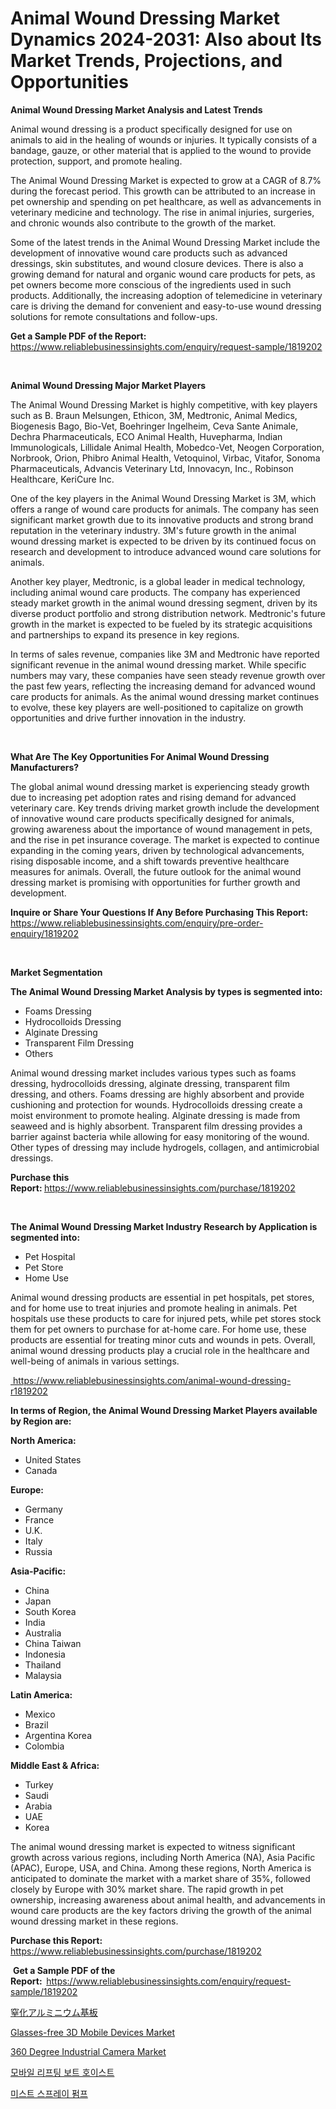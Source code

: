 <p><h1>Animal Wound Dressing Market Dynamics 2024-2031: Also about Its Market Trends, Projections, and Opportunities</h1></p><p><strong>Animal Wound Dressing Market Analysis and Latest Trends</strong></p>
<p><p>Animal wound dressing is a product specifically designed for use on animals to aid in the healing of wounds or injuries. It typically consists of a bandage, gauze, or other material that is applied to the wound to provide protection, support, and promote healing.</p><p>The Animal Wound Dressing Market is expected to grow at a CAGR of 8.7% during the forecast period. This growth can be attributed to an increase in pet ownership and spending on pet healthcare, as well as advancements in veterinary medicine and technology. The rise in animal injuries, surgeries, and chronic wounds also contribute to the growth of the market.</p><p>Some of the latest trends in the Animal Wound Dressing Market include the development of innovative wound care products such as advanced dressings, skin substitutes, and wound closure devices. There is also a growing demand for natural and organic wound care products for pets, as pet owners become more conscious of the ingredients used in such products. Additionally, the increasing adoption of telemedicine in veterinary care is driving the demand for convenient and easy-to-use wound dressing solutions for remote consultations and follow-ups.</p></p>
<p><strong>Get a Sample PDF of the Report:&nbsp;</strong> <a href="https://www.reliablebusinessinsights.com/enquiry/request-sample/1819202">https://www.reliablebusinessinsights.com/enquiry/request-sample/1819202</a></p>
<p>&nbsp;</p>
<p><strong>Animal Wound Dressing Major Market Players</strong></p>
<p><p>The Animal Wound Dressing Market is highly competitive, with key players such as B. Braun Melsungen, Ethicon, 3M, Medtronic, Animal Medics, Biogenesis Bago, Bio-Vet, Boehringer Ingelheim, Ceva Sante Animale, Dechra Pharmaceuticals, ECO Animal Health, Huvepharma, Indian Immunologicals, Lillidale Animal Health, Mobedco-Vet, Neogen Corporation, Norbrook, Orion, Phibro Animal Health, Vetoquinol, Virbac, Vitafor, Sonoma Pharmaceuticals, Advancis Veterinary Ltd, Innovacyn, Inc., Robinson Healthcare, KeriCure Inc.</p><p>One of the key players in the Animal Wound Dressing Market is 3M, which offers a range of wound care products for animals. The company has seen significant market growth due to its innovative products and strong brand reputation in the veterinary industry. 3M's future growth in the animal wound dressing market is expected to be driven by its continued focus on research and development to introduce advanced wound care solutions for animals.</p><p>Another key player, Medtronic, is a global leader in medical technology, including animal wound care products. The company has experienced steady market growth in the animal wound dressing segment, driven by its diverse product portfolio and strong distribution network. Medtronic's future growth in the market is expected to be fueled by its strategic acquisitions and partnerships to expand its presence in key regions.</p><p>In terms of sales revenue, companies like 3M and Medtronic have reported significant revenue in the animal wound dressing market. While specific numbers may vary, these companies have seen steady revenue growth over the past few years, reflecting the increasing demand for advanced wound care products for animals. As the animal wound dressing market continues to evolve, these key players are well-positioned to capitalize on growth opportunities and drive further innovation in the industry.</p></p>
<p>&nbsp;</p>
<p><strong>What Are The Key Opportunities For Animal Wound Dressing Manufacturers?</strong></p>
<p><p>The global animal wound dressing market is experiencing steady growth due to increasing pet adoption rates and rising demand for advanced veterinary care. Key trends driving market growth include the development of innovative wound care products specifically designed for animals, growing awareness about the importance of wound management in pets, and the rise in pet insurance coverage. The market is expected to continue expanding in the coming years, driven by technological advancements, rising disposable income, and a shift towards preventive healthcare measures for animals. Overall, the future outlook for the animal wound dressing market is promising with opportunities for further growth and development.</p></p>
<p><strong>Inquire or Share Your Questions If Any Before Purchasing This Report:</strong> <a href="https://www.reliablebusinessinsights.com/enquiry/pre-order-enquiry/1819202">https://www.reliablebusinessinsights.com/enquiry/pre-order-enquiry/1819202</a></p>
<p>&nbsp;</p>
<p><strong>Market Segmentation</strong></p>
<p><strong>The Animal Wound Dressing Market Analysis by types is segmented into:</strong></p>
<p><ul><li>Foams Dressing</li><li>Hydrocolloids Dressing</li><li>Alginate Dressing</li><li>Transparent Film Dressing</li><li>Others</li></ul></p>
<p><p>Animal wound dressing market includes various types such as foams dressing, hydrocolloids dressing, alginate dressing, transparent film dressing, and others. Foams dressing are highly absorbent and provide cushioning and protection for wounds. Hydrocolloids dressing create a moist environment to promote healing. Alginate dressing is made from seaweed and is highly absorbent. Transparent film dressing provides a barrier against bacteria while allowing for easy monitoring of the wound. Other types of dressing may include hydrogels, collagen, and antimicrobial dressings.</p></p>
<p><strong>Purchase this Report:&nbsp;</strong><a href="https://www.reliablebusinessinsights.com/purchase/1819202">https://www.reliablebusinessinsights.com/purchase/1819202</a></p>
<p>&nbsp;</p>
<p><strong>The Animal Wound Dressing Market Industry Research by Application is segmented into:</strong></p>
<p><ul><li>Pet Hospital</li><li>Pet Store</li><li>Home Use</li></ul></p>
<p><p>Animal wound dressing products are essential in pet hospitals, pet stores, and for home use to treat injuries and promote healing in animals. Pet hospitals use these products to care for injured pets, while pet stores stock them for pet owners to purchase for at-home care. For home use, these products are essential for treating minor cuts and wounds in pets. Overall, animal wound dressing products play a crucial role in the healthcare and well-being of animals in various settings.</p></p>
<p><a href="https://www.reliablebusinessinsights.com/animal-wound-dressing-r1819202">&nbsp;https://www.reliablebusinessinsights.com/animal-wound-dressing-r1819202</a></p>
<p><strong>In terms of Region, the Animal Wound Dressing Market Players available by Region are:</strong></p>
<p>
    <p> <strong> North America: </strong>
        <ul>
            <li>United States</li>
            <li>Canada</li>
        </ul>
        </p> 
    <p> <strong> Europe: </strong>
        <ul>
            <li>Germany</li>
            <li>France</li>
            <li>U.K.</li>
            <li>Italy</li>
            <li>Russia</li>
        </ul>
        </p> 
    <p> <strong> Asia-Pacific: </strong>
        <ul>
            <li>China</li>
            <li>Japan</li>
            <li>South Korea</li>
            <li>India</li>
            <li>Australia</li>
            <li>China Taiwan</li>
            <li>Indonesia</li>
            <li>Thailand</li>
            <li>Malaysia</li>
        </ul>
        </p> 
    <p> <strong> Latin America: </strong>
        <ul>
            <li>Mexico</li>
            <li>Brazil</li>
            <li>Argentina Korea</li>
            <li>Colombia</li>
        </ul>
        </p> 
    <p> <strong> Middle East & Africa: </strong>
        <ul>
            <li>Turkey</li>
            <li>Saudi</li>
            <li>Arabia</li>
            <li>UAE</li>
            <li>Korea</li>
        </ul>
    </p>
    </p>
<p><p>The animal wound dressing market is expected to witness significant growth across various regions, including North America (NA), Asia Pacific (APAC), Europe, USA, and China. Among these regions, North America is anticipated to dominate the market with a market share of 35%, followed closely by Europe with 30% market share. The rapid growth in pet ownership, increasing awareness about animal health, and advancements in wound care products are the key factors driving the growth of the animal wound dressing market in these regions.</p></p>
<p><strong>Purchase this Report: </strong><a href="https://www.reliablebusinessinsights.com/purchase/1819202">https://www.reliablebusinessinsights.com/purchase/1819202</a></p>
<p>&nbsp;<strong>Get a Sample PDF of the Report:&nbsp;&nbsp;</strong><a href="https://www.reliablebusinessinsights.com/enquiry/request-sample/1819202">https://www.reliablebusinessinsights.com/enquiry/request-sample/1819202</a></p>
<p><strong></strong></p>
<p><p><a href="https://github.com/KenyonJohns/Market-Research-Report-List-1/blob/main/4874350167821.md">窒化アルミニウム基板</a></p><p><a href="https://github.com/yazulaeha/Market-Research-Report-List-1/blob/main/glasses-free-3d-mobile-devices-market.md">Glasses-free 3D Mobile Devices Market</a></p><p><a href="https://github.com/haleemasakdiya1/Market-Research-Report-List-1/blob/main/360-degree-industrial-camera-market.md">360 Degree Industrial Camera Market</a></p><p><a href="https://github.com/fredrickeglers/Market-Research-Report-List-3/blob/main/2545478181404.md">모바일 리프팅 보트 호이스트</a></p><p><a href="https://github.com/bunxhcci35271755/Market-Research-Report-List-3/blob/main/7455778181403.md">미스트 스프레이 펌프</a></p></p>
